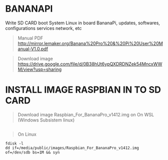 # BANANAPI
Write SD CARD boot System Linux in board BananaPi, updates, softwares, configurations services network, etc

> Manual PDF
http://mirror.lemaker.org/Banana%20Pro%20&%20Pi%20User%20Manual-V1.0.pdf

> Download image
https://drive.google.com/file/d/0B38hUt6ypQXDRDNZek54MncxWWM/view?usp=sharing

# INSTALL IMAGE RASPBIAN IN TO SD CARD

> Download image Raspbian_For_BananaPro_v1412.img on 
> On WSL (Windows Subsistem linux)
```

```

> On Linux
```
fdisk -l
dd if=/media/public/images/Raspbian_For_BananaPro_v1412.img of=/dev/sdb bs=1M && syn

```




